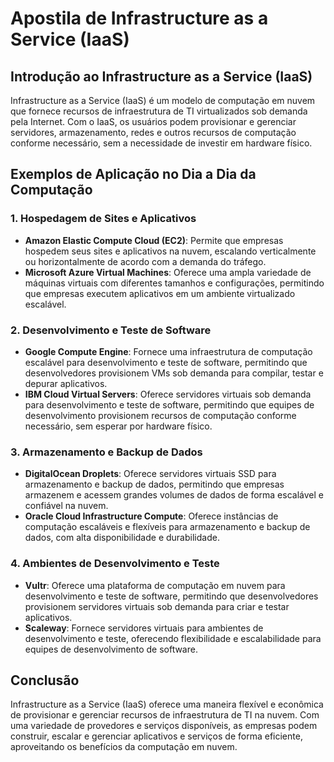 # Apostila de Infrastructure as a Service (IaaS)

## Introdução ao Infrastructure as a Service (IaaS)
Infrastructure as a Service (IaaS) é um modelo de computação em nuvem que fornece recursos de infraestrutura de TI virtualizados sob demanda pela Internet. Com o IaaS, os usuários podem provisionar e gerenciar servidores, armazenamento, redes e outros recursos de computação conforme necessário, sem a necessidade de investir em hardware físico.

## Exemplos de Aplicação no Dia a Dia da Computação

### 1. Hospedagem de Sites e Aplicativos
- **Amazon Elastic Compute Cloud (EC2)**: Permite que empresas hospedem seus sites e aplicativos na nuvem, escalando verticalmente ou horizontalmente de acordo com a demanda do tráfego.
- **Microsoft Azure Virtual Machines**: Oferece uma ampla variedade de máquinas virtuais com diferentes tamanhos e configurações, permitindo que empresas executem aplicativos em um ambiente virtualizado escalável.

### 2. Desenvolvimento e Teste de Software
- **Google Compute Engine**: Fornece uma infraestrutura de computação escalável para desenvolvimento e teste de software, permitindo que desenvolvedores provisionem VMs sob demanda para compilar, testar e depurar aplicativos.
- **IBM Cloud Virtual Servers**: Oferece servidores virtuais sob demanda para desenvolvimento e teste de software, permitindo que equipes de desenvolvimento provisionem recursos de computação conforme necessário, sem esperar por hardware físico.

### 3. Armazenamento e Backup de Dados
- **DigitalOcean Droplets**: Oferece servidores virtuais SSD para armazenamento e backup de dados, permitindo que empresas armazenem e acessem grandes volumes de dados de forma escalável e confiável na nuvem.
- **Oracle Cloud Infrastructure Compute**: Oferece instâncias de computação escaláveis e flexíveis para armazenamento e backup de dados, com alta disponibilidade e durabilidade.

### 4. Ambientes de Desenvolvimento e Teste
- **Vultr**: Oferece uma plataforma de computação em nuvem para desenvolvimento e teste de software, permitindo que desenvolvedores provisionem servidores virtuais sob demanda para criar e testar aplicativos.
- **Scaleway**: Fornece servidores virtuais para ambientes de desenvolvimento e teste, oferecendo flexibilidade e escalabilidade para equipes de desenvolvimento de software.

## Conclusão
Infrastructure as a Service (IaaS) oferece uma maneira flexível e econômica de provisionar e gerenciar recursos de infraestrutura de TI na nuvem. Com uma variedade de provedores e serviços disponíveis, as empresas podem construir, escalar e gerenciar aplicativos e serviços de forma eficiente, aproveitando os benefícios da computação em nuvem.

